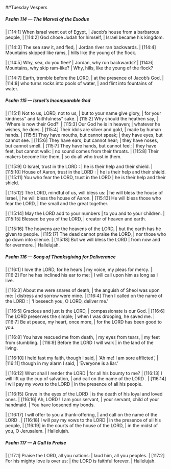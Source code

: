 ##Tuesday Vespers

##### Psalm 114 — The Marvel of the Exodus #####

|   [114:1] When Israel went out of Egypt,
|    Jacob’s house from a barbarous people,
|   [114:2] God chose Judah for himself,
|    Israel became his kingdom.

|   [114:3] The sea saw it, and fled,
|    Jordan river ran backwards.
|   [114:4] Mountains skipped like rams,
|    hills like the young of the flock.

|   [114:5] Why, sea, do you flee?
|    Jordan, why run backwards?
|   [114:6] Mountains, why skip ram-like?
|    Why, hills, like the young of the flock?

|   [114:7] Earth, tremble before the LORD,
|    at the presence of Jacob’s God,
|   [114:8] who turns rocks into pools of water,
|    and flint into fountains of water.

##### Psalm 115 — Israel’s Incomparable God #####

|   [115:1] Not to us, LORD, not to us,
|    but to your name give glory,
|    for your kindness” and faithfulness” sake.
|   [115:2] Why should the heathen say,
|    ‘Where is now their God?’
|   [115:3] Our God he is in heaven;
|    whatever he wishes, he does.
|   [115:4] Their idols are silver and gold,
|    made by human hands.
|   [115:5] They have mouths, but cannot speak;
|    they have eyes, but cannot see.
|   [115:6] They have ears, but cannot hear;
|    they have noses, but cannot smell.
|   [115:7] They have hands, but cannot feel;
|    they have feet, but cannot walk:
|    no sound comes from their throats.
|   [115:8] Their makers become like them,
|    so do all who trust in them.

|   [115:9] O Israel, trust in the LORD :
|    he is their help and their shield.
|   [115:10] House of Aaron, trust in the LORD :
|    he is their help and their shield.
|   [115:11] You who fear the LORD, trust in the LORD
|     he is their help and their shield.

|   [115:12] The LORD, mindful of us, will bless us:
|    he will bless the house of Israel,
|    he will bless the house of Aaron.
|   [115:13] He will bless those who fear the LORD,
|    the small and the great together.

|   [115:14] May the LORD add to your numbers
|    to you and to your children.
|   [115:15] Blessed be you of the LORD,
|    creator of heaven and earth.

|   [115:16] The heavens are the heavens of the LORD,
|    but the earth has he given to people.
|   [115:17] The dead cannot praise the LORD,
|    nor those who go down into silence.
|   [115:18] But we will bless the LORD
|     from now and for evermore.
|      Hallelujah.

##### Psalm 116 — Song of Thanksgiving for Deliverance #####

|   [116:1] I love the LORD, for he hears
|    my voice, my pleas for mercy.
|   [116:2] For he has inclined his ear to me:
|    I will call upon him as long as I live.

|   [116:3] About me were snares of death,
|    the anguish of Sheol was upon me:
|    distress and sorrow were mine.
|   [116:4] Then I called on the name of the LORD :
|    ‘I beseech you, O LORD, deliver me.’

|   [116:5] Gracious and just is the LORD,
|    compassionate is our God.
|   [116:6] The LORD preserves the simple;
|    when I was drooping, he saved me.
|   [116:7] Be at peace, my heart, once more,
|    for the LORD has been good to you.

|   [116:8] You have rescued me from death,
|    my eyes from tears,
|    my feet from stumbling.
|   [116:9] Before the LORD I will walk
|    in the land of the living.

|   [116:10] I held fast my faith, though I said,
|    ‘Ah me! I am sore afflicted‘,
|   [116:11] though in my alarm I said,
|    ‘Everyone is a liar.’

|   [116:12] What shall I render the LORD
|     for all his bounty to me?
|   [116:13] I will lift up the cup of salvation,
|    and call on the name of the LORD .
|   [116:14] I will pay my vows to the LORD
|     in the presence of all his people.

|   [116:15] Grave in the eyes of the LORD
|     is the death of his loyal and loved ones.
|   [116:16] Ah, LORD ! I am your servant,
|    your servant, child of your handmaid.
|    You have loosened my bonds.

|   [116:17] I will offer to you a thank-offering,
|    and call on the name of the LORD .
|   [116:18] I will pay my vows to the LORD
|     in the presence of all his people,
|   [116:19] in the courts of the house of the LORD,
|    in the midst of you, O Jerusalem.
|      Hallelujah.

##### Psalm 117 — A Call to Praise #####

|   [117:1] Praise the LORD, all you nations:
|    laud him, all you peoples.
|   [117:2] For his mighty love is over us:
|    the LORD is faithful forever.
|      Hallelujah.

